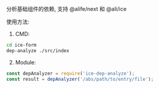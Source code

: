 分析基础组件的依赖, 支持 @alife/next 和 @ali/ice 

使用方法:

1. CMD:

```bash
cd ice-form
dep-analyze ./src/index
```

2. Module:

```js
const depAnalyzer = require('ice-dep-analyze');
const result = depAnalyzer('/abs/path/to/entry/file');
```
